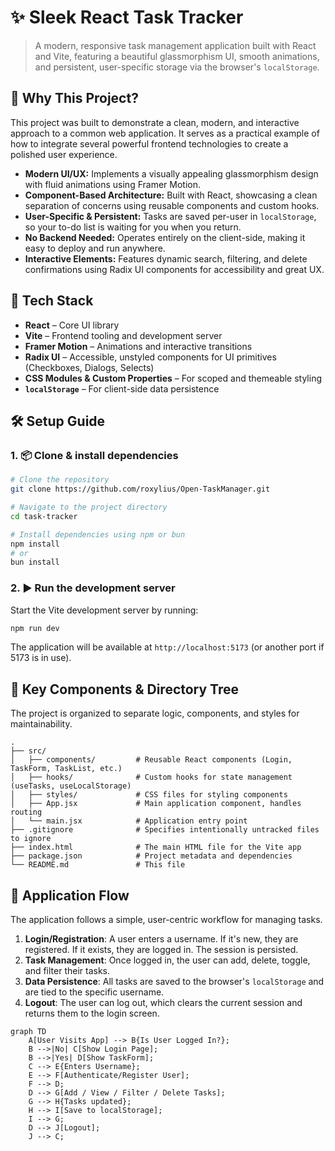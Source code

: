 # ✨ Sleek React Task Tracker

> A modern, responsive task management application built with React and Vite, featuring a beautiful glassmorphism UI, smooth animations, and persistent, user-specific storage via the browser's `localStorage`.

## 🚀 Why This Project?

This project was built to demonstrate a clean, modern, and interactive approach to a common web application. It serves as a practical example of how to integrate several powerful frontend technologies to create a polished user experience.

- **Modern UI/UX:** Implements a visually appealing glassmorphism design with fluid animations using Framer Motion.
- **Component-Based Architecture:** Built with React, showcasing a clean separation of concerns using reusable components and custom hooks.
- **User-Specific & Persistent:** Tasks are saved per-user in `localStorage`, so your to-do list is waiting for you when you return.
- **No Backend Needed:** Operates entirely on the client-side, making it easy to deploy and run anywhere.
- **Interactive Elements:** Features dynamic search, filtering, and delete confirmations using Radix UI components for accessibility and great UX.

## 🧰 Tech Stack

- **React** – Core UI library
- **Vite** – Frontend tooling and development server
- **Framer Motion** – Animations and interactive transitions
- **Radix UI** – Accessible, unstyled components for UI primitives (Checkboxes, Dialogs, Selects)
- **CSS Modules & Custom Properties** – For scoped and themeable styling
- **`localStorage`** – For client-side data persistence

## 🛠️ Setup Guide

### 1. 📦 Clone & install dependencies

```bash
# Clone the repository
git clone https://github.com/roxylius/Open-TaskManager.git

# Navigate to the project directory
cd task-tracker

# Install dependencies using npm or bun
npm install
# or
bun install
```

### 2. ▶️ Run the development server

Start the Vite development server by running:

```bash
npm run dev
```

The application will be available at `http://localhost:5173` (or another port if 5173 is in use).

## 📂 Key Components & Directory Tree

The project is organized to separate logic, components, and styles for maintainability.

```
.
├── src/
│   ├── components/         # Reusable React components (Login, TaskForm, TaskList, etc.)
│   ├── hooks/              # Custom hooks for state management (useTasks, useLocalStorage)
│   ├── styles/             # CSS files for styling components
│   ├── App.jsx             # Main application component, handles routing
│   └── main.jsx            # Application entry point
├── .gitignore              # Specifies intentionally untracked files to ignore
├── index.html              # The main HTML file for the Vite app
├── package.json            # Project metadata and dependencies
└── README.md               # This file
```

## 🔁 Application Flow

The application follows a simple, user-centric workflow for managing tasks.

1. **Login/Registration**: A user enters a username. If it's new, they are registered. If it exists, they are logged in. The session is persisted.
2. **Task Management**: Once logged in, the user can add, delete, toggle, and filter their tasks.
3. **Data Persistence**: All tasks are saved to the browser's `localStorage` and are tied to the specific username.
4. **Logout**: The user can log out, which clears the current session and returns them to the login screen.

```mermaid
graph TD
    A[User Visits App] --> B{Is User Logged In?};
    B -->|No| C[Show Login Page];
    B -->|Yes| D[Show TaskForm];
    C --> E{Enters Username};
    E --> F[Authenticate/Register User];
    F --> D;
    D --> G[Add / View / Filter / Delete Tasks];
    G --> H{Tasks updated};
    H --> I[Save to localStorage];
    I --> G;
    D --> J[Logout];
    J --> C;
```
